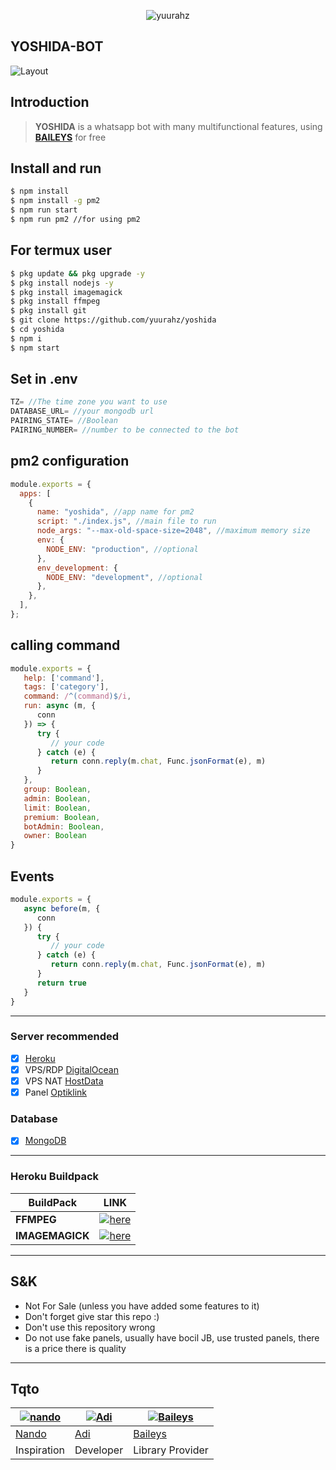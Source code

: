<p align="center"> <img src="https://komarev.com/ghpvc/?username=yuurahz&label=Repo%20views&color=0e75b6&style=flat" alt="yuurahz" /> </p>

## YOSHIDA-BOT
![Layout](https://files.catbox.moe/iisg2z.jpg)

## Introduction

> **YOSHIDA** is a whatsapp bot with many multifunctional features, using **[BAILEYS](https://github.com/Whiskeysockets/Baileys)** for free

## Install and run
```Bash
$ npm install
$ npm install -g pm2
$ npm run start
$ npm run pm2 //for using pm2
```

## For termux user
```Bash
$ pkg update && pkg upgrade -y
$ pkg install nodejs -y
$ pkg install imagemagick
$ pkg install ffmpeg
$ pkg install git
$ git clone https://github.com/yuurahz/yoshida
$ cd yoshida
$ npm i
$ npm start
```

## Set in .env

```Javascript
TZ= //The time zone you want to use
DATABASE_URL= //your mongodb url
PAIRING_STATE= //Boolean
PAIRING_NUMBER= //number to be connected to the bot
```

## pm2 configuration

```Javascript
module.exports = {
  apps: [
    {
      name: "yoshida", //app name for pm2
      script: "./index.js", //main file to run
      node_args: "--max-old-space-size=2048", //maximum memory size
      env: {
        NODE_ENV: "production", //optional
      },
      env_development: {
        NODE_ENV: "development", //optional
      },
    },
  ],
};
```

## calling command

```Javascript
module.exports = {
   help: ['command'],
   tags: ['category'],
   command: /^(command)$/i,
   run: async (m, {
      conn
   }) => {
      try {
         // your code
      } catch (e) {
         return conn.reply(m.chat, Func.jsonFormat(e), m)
      }
   },
   group: Boolean,
   admin: Boolean,
   limit: Boolean,
   premium: Boolean,
   botAdmin: Boolean,
   owner: Boolean
}
```

## Events

```Javascript
module.exports = {
   async before(m, {
      conn
   }) {
      try {
         // your code
      } catch (e) {
         return conn.reply(m.chat, Func.jsonFormat(e), m)
      }
      return true
   }
}
```

---

### Server recommended

- [x] [Heroku](https://heroku.com/)
- [x] VPS/RDP [DigitalOcean](https://digitalocean.com/)
- [x] VPS NAT [HostData](https://hostdata.id/)
- [x] Panel [Optiklink](https://optiklink.com/)

### Database
- [x] [MongoDB](https://mongodb.com/)

---

### Heroku Buildpack

| BuildPack | LINK |
|-----------|------|
| **FFMPEG** | [![here](https://img.shields.io/badge/Link-here-blue)](https://github.com/jonathanong/heroku-buildpack-ffmpeg-latest) |
| **IMAGEMAGICK** | [![here](https://img.shields.io/badge/Link-here-blue)](https://github.com/DuckyTeam/heroku-buildpack-imagemagick) |

---

## S&K

- Not For Sale (unless you have added some features to it)
- Don't forget give star this repo :)
- Don't use this repository wrong
- Do not use fake panels, usually have bocil JB, use trusted panels, there is a price there is quality

---

## Tqto
 [![nando](https://github.com/rifnd.png?size=50)](https://github.com/rifnd) | [![Adi](https://github.com/yuurahz.png?size=50)](https://github.com/yuurahz) | [![Baileys](https://github.com/Whiskeysockets.png?size=50)](https://github.com/Whiskeysockets)
----|----|----
[Nando](https://github.com/rifnd) | [Adi](https://github.com/yuurahz) | [Baileys](https://github.com/Whiskeysockets)
 Inspiration | Developer | Library Provider
